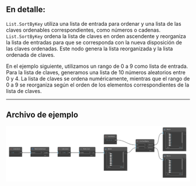 ## En detalle:
`List.SortByKey` utiliza una lista de entrada para ordenar y una lista de las claves ordenables correspondientes, como números o cadenas. `List.SortByKey` ordena la lista de claves en orden ascendente y reorganiza la lista de entradas para que se corresponda con la nueva disposición de las claves ordenadas. Este nodo genera la lista reorganizada y la lista ordenada de claves.

En el ejemplo siguiente, utilizamos un rango de 0 a 9 como lista de entrada. Para la lista de claves, generamos una lista de 10 números aleatorios entre 0 y 4. La lista de claves se ordena numéricamente, mientras que el rango de 0 a 9 se reorganiza según el orden de los elementos correspondientes de la lista de claves.
___
## Archivo de ejemplo

![List.SortByKey](./DSCore.List.SortByKey_img.jpg)
